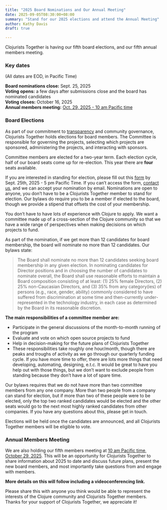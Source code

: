 ```yaml
---
title: "2025 Board Nominations and Our Annual Meeting"
date: 2025-09-05T08:30:00+08:00
summary: "Stand for our 2025 elections and attend the Annual Meeting"
author: Kathy Davis
draft: true

---
```

Clojurists Together is having our fifth board elections, and our fifth annual members meeting.

### Key dates
(All dates are EOD, in Pacific Time)

**Board nominations close:** Sept. 25, 2025  
**Voting opens:** a few days after submissions close and the board has nominated candidates  
**Voting closes:** October 16, 2025  
**Annual members meeting:** [Oct. 29, 2025 - 10 am Pacific time](https://www.timeanddate.com/worldclock/fixedtime.html?msg=2025+Clojurists+Together+Annual+Meeting&iso=20251029T10&p1=224&ah=1)  

### Board Elections
As part of our commitment to [transparency](https://www.clojuriststogether.org/transparency/) and community governance, Clojurists Together holds elections for board members. The Committee is responsible for governing the projects, selecting which projects are sponsored, administering the projects, and interacting with sponsors.

Committee members are elected for a two-year term. Each election cycle, half of our board seats come up for re-election. This year there are **four** seats available.

If you are interested in standing for election, please fill out this [form](https://forms.gle/gEFxSmUUXjXk7hrF7) by Sept. 25th, 2025 -  5 pm Pacific Time. If you can’t access the form, [contact us](https://www.clojuriststogether.org/contact), and we can accept your nomination by email. Nominations are open to anyone, you don’t have to be a Clojurists Together member to stand for election. Our bylaws do require you to be a member if elected to the board, though we provide a stipend that offsets the cost of your membership.

You don’t have to have lots of experience with Clojure to apply. We want a committee made up of a cross-section of the Clojure community so that we have a wide range of perspectives when making decisions on which projects to fund.

As part of the nomination, if we get more than 12 candidates for board membership, the board will nominate no more than 12 candidates. Our bylaws state:

>The Board shall nominate no more than 12 candidates seeking board membership in any given election. In nominating candidates for Director positions and in choosing the number of candidates to nominate overall, the Board shall use reasonable efforts to maintain a Board composition consisting of at least: (1) 25% female Directors, (2) 25% non-Caucasian Directors, and (3) 35% from any category(ies) of persons (e.g., race, gender, ability) commonly considered to have suffered from discrimination at some time and then-currently under-represented in the technology industry, in each case as determined by the Board in its reasonable discretion.

**The main responsibilities of a committee member are:**
- Participate in the general discussions of the month-to-month running of the program
- Evaluate and vote on which open source projects to fund
- Help in decision-making for the future plans of Clojurists Together
- These responsibilities take roughly one hour/month, though there are peaks and troughs of activity as we go through our quarterly funding cycle. If you have more time to offer, there are lots more things that need developing, automating, designing, e.t.c. It would be great to have you help out with those things, but we don’t want to exclude people from standing because they don’t have a lot of spare time.

Our bylaws requires that we do not have more than two committee members from any one company. More than two people from a company can stand for election, but if more than two of these people were to be elected, only the top two ranked candidates would be elected and the other seats would go to the next most highly ranked candidates from other companies. If you have any questions about this, please get in touch.

Elections will be held once the candidates are announced, and all Clojurists Together members will be eligible to vote.

### Annual Members Meeting
We are also holding our fifth members meeting at [10 am Pacific time, October 29, 2025](https://www.timeanddate.com/worldclock/fixedtime.html?msg=2025+Clojurists+Together+Annual+Meeting&iso=20251029T10&p1=224&ah=1). This will be an opportunity for Clojurists Together to share information about 2025 to date and discuss future plans, present the new board members, and most importantly take questions from and engage with members.

**More details on this will follow including a videoconferencing link.**

Please share this with anyone you think would be able to represent the interests of the Clojure community and Clojurists Together members. Thanks for your support of Clojurists Together, we appreciate it!
